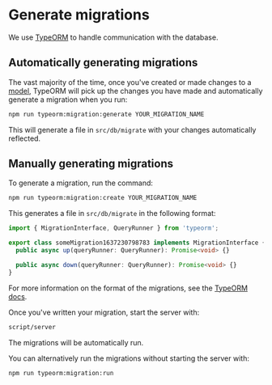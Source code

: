 # Generate migrations

We use [TypeORM](https://github.com/typeorm/typeorm) to handle
communication with the database.

## Automatically generating migrations

The vast majority of the time, once you've created or made
changes to a [model](./database-models.md), TypeORM will pick up
the changes you have made and automatically generate a migration
when you run:

```bash
npm run typeorm:migration:generate YOUR_MIGRATION_NAME
```

This will generate a file in `src/db/migrate` with your changes
automatically reflected.

## Manually generating migrations

To generate a migration, run the command:

```bash
npm run typeorm:migration:create YOUR_MIGRATION_NAME
```

This generates a file in `src/db/migrate` in the following format:

```typescript
import { MigrationInterface, QueryRunner } from 'typeorm';

export class someMigration1637230798783 implements MigrationInterface {
  public async up(queryRunner: QueryRunner): Promise<void> {}

  public async down(queryRunner: QueryRunner): Promise<void> {}
}
```

For more information on the format of the migrations, see the
[TypeORM docs](https://github.com/typeorm/typeorm/blob/master/docs/migrations.md#using-migration-api-to-write-migrations).

Once you've written your migration, start the server with:

```bash
script/server
```

The migrations will be automatically run.

You can alternatively run the migrations without starting the server with:

```bash
npm run typeorm:migration:run
```
